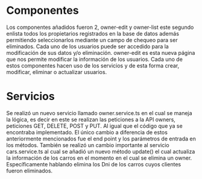 # Componentes
Los componentes añadidos fueron 2, owner-edit  y owner-list  este segundo enlista todos los propietarios registrados en la base de datos además permitiendo seleccionarlos mediante un campo de chequeo para ser eliminados. Cada uno de los usuarios puede ser accedido para la modificación de sus datos y/o eliminación. owner-edit es esta nueva página que nos permite modificar la información de los usuarios.
Cada uno de estos componentes hacen uso de los servicios y de esta forma crear, modificar, eliminar o actualizar usuarios.

# Servicios
Se realizó un nuevo servicio llamado owner.service.ts en el cual se maneja la lógica, es decir en este se realizan las peticiones a la API owners, peticiones GET, DELETE, POST y PUT. Al igual que el código que ya se encontraba implementado. El único cambio a diferencia de estos anteriormente mencionados fue el end point y los parámetros de entrada en los métodos.
También se realizó un cambio importante al servicio cars.service.ts al cual se añadió un nuevo método update() el cual actualiza la información de los carros en el momento en el cual se elimina un owner. Específicamente hablando elimina los Dni de los carros cuyos clientes fueron eliminados.

